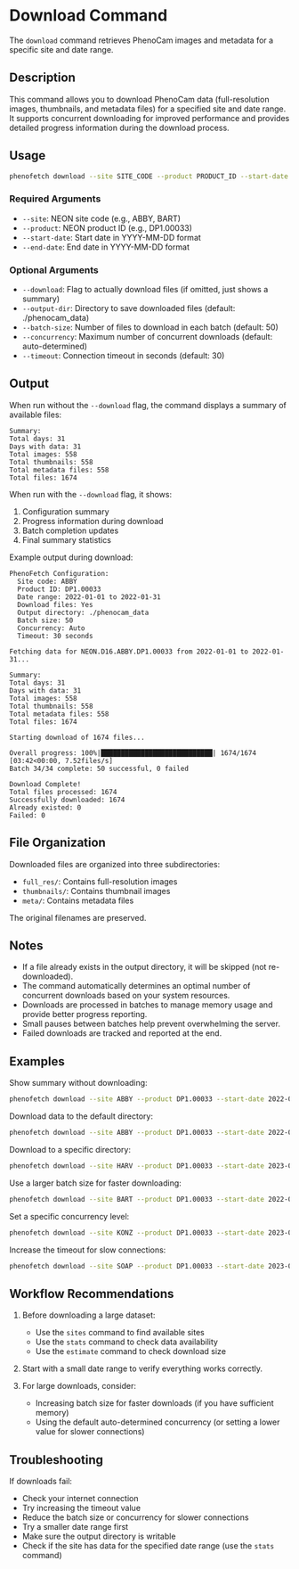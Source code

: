 # Download Command

The `download` command retrieves PhenoCam images and metadata for a specific site and date range.

## Description

This command allows you to download PhenoCam data (full-resolution images, thumbnails, and metadata files) for a specified site and date range. It supports concurrent downloading for improved performance and provides detailed progress information during the download process.

## Usage

```bash
phenofetch download --site SITE_CODE --product PRODUCT_ID --start-date YYYY-MM-DD --end-date YYYY-MM-DD [options]
```

### Required Arguments

- `--site`: NEON site code (e.g., ABBY, BART)
- `--product`: NEON product ID (e.g., DP1.00033)
- `--start-date`: Start date in YYYY-MM-DD format
- `--end-date`: End date in YYYY-MM-DD format

### Optional Arguments

- `--download`: Flag to actually download files (if omitted, just shows a summary)
- `--output-dir`: Directory to save downloaded files (default: ./phenocam_data)
- `--batch-size`: Number of files to download in each batch (default: 50)
- `--concurrency`: Maximum number of concurrent downloads (default: auto-determined)
- `--timeout`: Connection timeout in seconds (default: 30)

## Output

When run without the `--download` flag, the command displays a summary of available files:

```
Summary:
Total days: 31
Days with data: 31
Total images: 558
Total thumbnails: 558
Total metadata files: 558
Total files: 1674
```

When run with the `--download` flag, it shows:

1. Configuration summary
2. Progress information during download
3. Batch completion updates
4. Final summary statistics

Example output during download:

```
PhenoFetch Configuration:
  Site code: ABBY
  Product ID: DP1.00033
  Date range: 2022-01-01 to 2022-01-31
  Download files: Yes
  Output directory: ./phenocam_data
  Batch size: 50
  Concurrency: Auto
  Timeout: 30 seconds

Fetching data for NEON.D16.ABBY.DP1.00033 from 2022-01-01 to 2022-01-31...

Summary:
Total days: 31
Days with data: 31
Total images: 558
Total thumbnails: 558
Total metadata files: 558
Total files: 1674

Starting download of 1674 files...

Overall progress: 100%|████████████████████████████| 1674/1674 [03:42<00:00, 7.52files/s]
Batch 34/34 complete: 50 successful, 0 failed

Download Complete!
Total files processed: 1674
Successfully downloaded: 1674
Already existed: 0
Failed: 0
```

## File Organization

Downloaded files are organized into three subdirectories:

- `full_res/`: Contains full-resolution images
- `thumbnails/`: Contains thumbnail images
- `meta/`: Contains metadata files

The original filenames are preserved.

## Notes

- If a file already exists in the output directory, it will be skipped (not re-downloaded).
- The command automatically determines an optimal number of concurrent downloads based on your system resources.
- Downloads are processed in batches to manage memory usage and provide better progress reporting.
- Small pauses between batches help prevent overwhelming the server.
- Failed downloads are tracked and reported at the end.

## Examples

Show summary without downloading:

```bash
phenofetch download --site ABBY --product DP1.00033 --start-date 2022-01-01 --end-date 2022-01-31
```

Download data to the default directory:

```bash
phenofetch download --site ABBY --product DP1.00033 --start-date 2022-01-01 --end-date 2022-01-31 --download
```

Download to a specific directory:

```bash
phenofetch download --site HARV --product DP1.00033 --start-date 2023-06-01 --end-date 2023-06-30 --download --output-dir ./harvard_data
```

Use a larger batch size for faster downloading:

```bash
phenofetch download --site BART --product DP1.00033 --start-date 2022-06-01 --end-date 2022-06-30 --download --batch-size 100
```

Set a specific concurrency level:

```bash
phenofetch download --site KONZ --product DP1.00033 --start-date 2023-01-01 --end-date 2023-01-15 --download --concurrency 4
```

Increase the timeout for slow connections:

```bash
phenofetch download --site SOAP --product DP1.00033 --start-date 2023-01-01 --end-date 2023-02-28 --download --timeout 60
```

## Workflow Recommendations

1. Before downloading a large dataset:
   - Use the `sites` command to find available sites
   - Use the `stats` command to check data availability
   - Use the `estimate` command to check download size

2. Start with a small date range to verify everything works correctly.

3. For large downloads, consider:
   - Increasing batch size for faster downloads (if you have sufficient memory)
   - Using the default auto-determined concurrency (or setting a lower value for slower connections)

## Troubleshooting

If downloads fail:

- Check your internet connection
- Try increasing the timeout value
- Reduce the batch size or concurrency for slower connections
- Try a smaller date range first
- Make sure the output directory is writable
- Check if the site has data for the specified date range (use the `stats` command)
